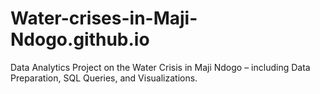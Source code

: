 # Water-crises-in-Maji-Ndogo.github.io
Data Analytics Project on the Water Crisis in Maji Ndogo – including Data Preparation, SQL Queries, and Visualizations.
